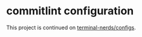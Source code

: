 # commitlint configuration

This project is continued on [terminal-nerds/configs].

[terminal-nerds/configs]: https://github.com/terminal-nerds/configs
